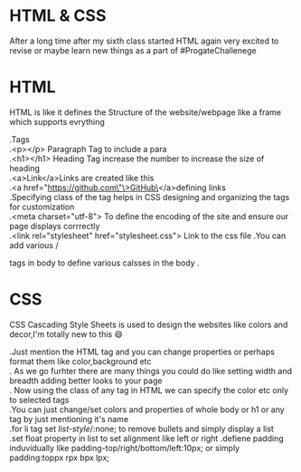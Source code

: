 # HTML & CSS
After a long time after my sixth class started HTML again very excited to revise or maybe learn new things as a part of #ProgateChallenege</br> 

# HTML

HTML is like it defines the Structure of the website/webpage like a frame which supports evrything</br>

.Tags</br>
.\<p\>\<\/p\> Paragraph Tag to include a para</br>
.\<h1\>\<\/h1\> Heading Tag increase the number to increase the size of heading</br>
.\<a\>Link\<\/a\>Links are created like this</br>
.\<a href\=\"https://github.com\"\>GitHub\<\/a\>defining links</br>
.Specifying class of the tag helps in CSS designing and organizing the tags for customization</br>
.\<meta charset=\"utf-8\"\> To define the encoding of the site and ensure our page displays corrrectly</br>
.\<link rel=\"stylesheet\" href=\"stylesheet.css\"\> Link to the css file
.You can add various /<div/> tags in body to define various calsses in the body
.


# CSS

CSS Cascading Style Sheets is used to design the websites like colors and decor,I'm totally new to this :smile:

.Just mention the HTML tag and you can change properties or perhaps format them like color,background etc</br>
. As we go furhter there are many things you could do like setting width and breadth adding better looks to your page</br>
. Now using the class of any tag in HTML we can specify the color etc only to selected tags</br>
.You can just change/set colors and properties of whole body or h1 or any tag by just mentioning it's name</br>
.for li tag set *list-style*/:none; to remove bullets and simply display a list</br>
.set float property in list to set alignment like left or right
.defiene padding induvidually like padding-top/right/bottom/left:10px; or simply padding:toppx rpx bpx lpx; 

